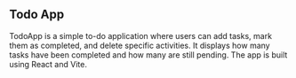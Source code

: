 ## Todo App
TodoApp is a simple to-do application where users can add tasks, mark them as completed, and delete specific activities. It displays how many tasks have been completed and how many are still pending. The app is built using React and Vite.







